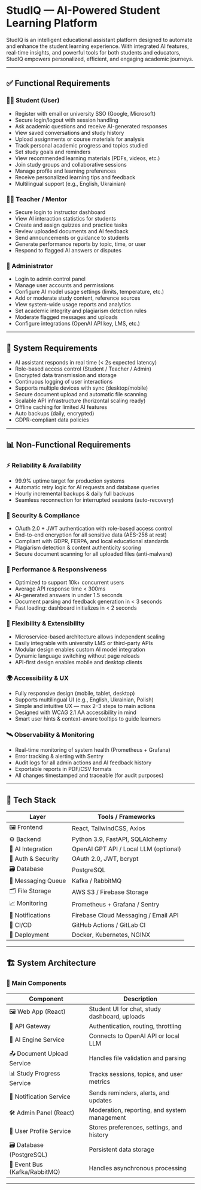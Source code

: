 # StudIQ — AI-Powered Student Learning Platform

StudIQ is an intelligent educational assistant platform designed to automate and enhance the student learning experience. With integrated AI features, real-time insights, and powerful tools for both students and educators, StudIQ empowers personalized, efficient, and engaging academic journeys.

---

## ✅ Functional Requirements

### 👩‍🎓 Student (User)

*  Register with email or university SSO (Google, Microsoft)
*  Secure login/logout with session handling
*  Ask academic questions and receive AI-generated responses
*  View saved conversations and study history
*  Upload assignments or course materials for analysis
*  Track personal academic progress and topics studied
*  Set study goals and reminders
*  View recommended learning materials (PDFs, videos, etc.)
*  Join study groups and collaborative sessions
*  Manage profile and learning preferences
*  Receive personalized learning tips and feedback
*  Multilingual support (e.g., English, Ukrainian)

### 👨‍🏫 Teacher / Mentor

*  Secure login to instructor dashboard
*  View AI interaction statistics for students
*  Create and assign quizzes and practice tasks
*  Review uploaded documents and AI feedback
*  Send announcements or guidance to students
*  Generate performance reports by topic, time, or user
*  Respond to flagged AI answers or disputes

### 🧰 Administrator

*  Login to admin control panel
*  Manage user accounts and permissions
*  Configure AI model usage settings (limits, temperature, etc.)
*  Add or moderate study content, reference sources
*  View system-wide usage reports and analytics
*  Set academic integrity and plagiarism detection rules
*  Moderate flagged messages and uploads
*  Configure integrations (OpenAI API key, LMS, etc.)

---

## 🧠 System Requirements

*  AI assistant responds in real time (< 2s expected latency)
*  Role-based access control (Student / Teacher / Admin)
*  Encrypted data transmission and storage
*  Continuous logging of user interactions
*  Supports multiple devices with sync (desktop/mobile)
*  Secure document upload and automatic file scanning
*  Scalable API infrastructure (horizontal scaling ready)
*  Offline caching for limited AI features
*  Auto backups (daily, encrypted)
*  GDPR-compliant data policies

---

## 📊 Non-Functional Requirements

### ⚡ Reliability & Availability

*  99.9% uptime target for production systems
*  Automatic retry logic for AI requests and database queries
*  Hourly incremental backups & daily full backups
*  Seamless reconnection for interrupted sessions (auto-recovery)

### 🔐 Security & Compliance

*  OAuth 2.0 + JWT authentication with role-based access control
*  End-to-end encryption for all sensitive data (AES-256 at rest)
*  Compliant with GDPR, FERPA, and local educational standards
*  Plagiarism detection & content authenticity scoring
*  Secure document scanning for all uploaded files (anti-malware)

### 📶 Performance & Responsiveness

*  Optimized to support 10k+ concurrent users
*  Average API response time < 300ms
*  AI-generated answers in under 1.5 seconds
*  Document parsing and feedback generation in < 3 seconds
*  Fast loading: dashboard initializes in < 2 seconds

### 🧩 Flexibility & Extensibility

*  Microservice-based architecture allows independent scaling
*  Easily integrable with university LMS or third-party APIs
*  Modular design enables custom AI model integration
*  Dynamic language switching without page reloads
*  API-first design enables mobile and desktop clients

### 🌍 Accessibility & UX

*  Fully responsive design (mobile, tablet, desktop)
*  Supports multilingual UI (e.g., English, Ukrainian, Polish)
*  Simple and intuitive UX — max 2–3 steps to main actions
*  Designed with WCAG 2.1 AA accessibility in mind
*  Smart user hints & context-aware tooltips to guide learners

### 🛰️ Observability & Monitoring

*  Real-time monitoring of system health (Prometheus + Grafana)
*  Error tracking & alerting with Sentry
*  Audit logs for all admin actions and AI feedback history
*  Exportable reports in PDF/CSV formats
*  All changes timestamped and traceable (for audit purposes)

---

## 🧰 Tech Stack

| Layer              | Tools / Frameworks                    |
| ------------------ | ------------------------------------- |
| 🖼️ Frontend       | React, TailwindCSS, Axios             |
| ⚙️ Backend         | Python 3.9, FastAPI, SQLAlchemy       |
| 🤖 AI Integration  | OpenAI GPT API / Local LLM (optional) |
| 🔐 Auth & Security | OAuth 2.0, JWT, bcrypt                |
| 🗃️ Database       | PostgreSQL                            |
| 📡 Messaging Queue | Kafka / RabbitMQ                      |
| 🗂️ File Storage   | AWS S3 / Firebase Storage             |
| 📈 Monitoring      | Prometheus + Grafana / Sentry         |
| 🔔 Notifications   | Firebase Cloud Messaging / Email API  |
| 🔄 CI/CD           | GitHub Actions / GitLab CI            |
| 🚀 Deployment      | Docker, Kubernetes, NGINX             |

---

## 🏗️ System Architecture

### 🧩 Main Components

| Component                     | Description                                   |
| ----------------------------- | --------------------------------------------- |
| 🖼️ Web App (React)           | Student UI for chat, study dashboard, uploads |
| 🚪 API Gateway                | Authentication, routing, throttling           |
| 🤖 AI Engine Service          | Connects to OpenAI API or local LLM           |
| 📤 Document Upload Service    | Handles file validation and parsing           |
| 📊 Study Progress Service     | Tracks sessions, topics, and user metrics     |
| 🔔 Notification Service       | Sends reminders, alerts, and updates          |
| 🛠️ Admin Panel (React)       | Moderation, reporting, and system management  |
| 👤 User Profile Service       | Stores preferences, settings, and history     |
| 🗃️ Database (PostgreSQL)     | Persistent data storage                       |
| 📡 Event Bus (Kafka/RabbitMQ) | Handles asynchronous processing               |

---
